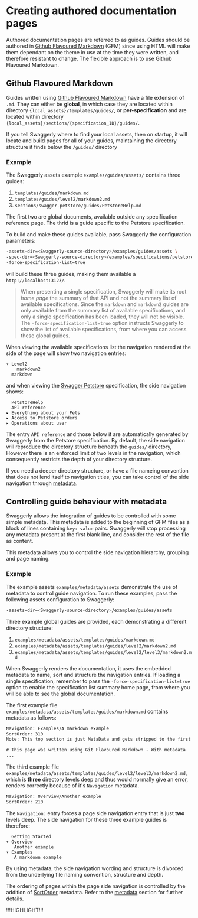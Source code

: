 # Creating authored documentation pages

Authored documentation pages are referred to as <span class="hljs-attr">guides</span>. Guides should be authored in
[Github Flavoured Markdown](https://help.github.com/articles/basic-writing-and-formatting-syntax/) (GFM) since 
using HTML will make them dependant on the theme in use at the time they were written, and therefore resistant to change.
The flexible approach is to use Github Flavoured Markdown.

## Github Flavoured Markdown

Guides written using [Github Flavoured Markdown](https://help.github.com/articles/basic-writing-and-formatting-syntax/)
have a file extension of `.md`. They can either be **global**, in which case they are located within directory
`{local_assets}/templates/guides/`, or **per-specification** and are located within
directory `{local_assets}/sections/{specification_ID}/guides/`.

If you tell Swaggerly where to find your local assets, then on startup, it will locate and build 
pages for all of your guides, maintaining the directory structure it finds below the `/guides/` directory

### Example

The Swaggerly assets example `examples/guides/assets/` contains three guides:

1. `templates/guides/markdown.md`
2. `templates/guides/level2/markdown2.md`
3. `sections/swagger-petstore/guides/PetstoreHelp.md`

The first two are global documents, available outside any specification reference page. The thrid is a guide specific to
the Petstore specification.

To build and make these guides available, pass Swaggerly the configuration parameters:

```bash
-assets-dir=<Swaggerly-source-directory>/examples/guides/assets \
-spec-dir=<Swaggerly-source-directory>/examples/specifications/petstore \
-force-specification-list=true
```

will build these three guides, making them available a `http://localhost:3123/`.

> When presenting a single specification, Swaggerly will make its root *home page* the summary of that API
and not the summary list of available specifications. Since the `markdown` and `markdown2` guides are only available
from the summary list of available specifications, and only a single specification has been loaded, they will not be
visible. The `-force-specification-list=true` option
instructs Swaggerly to show the list of available specifications, from where you can access these global guides.

When viewing the available specifications list the navigation rendered at the side of
the page will show two navigation entries:

```
▾ Level2
    markdown2
  markdown
```

and when viewing the [Swagger Petstore](http://localhost:3123/swagger-petstore/) specification, the side navigation
shows:

```
  PetstoreHelp
  API reference
▸ Everything about your Pets
▸ Access to Petstore orders
▸ Operations about user
```

The entry `API reference` and those below it are automatically generated by Swaggerly from the Petstore specification.
By default, the side navigation will reproduce the directory structure beneath the `guides/` directory,
However there is an enforced limit of two levels in the navigation, which consequently restricts the depth of
your directory structure.

If you need a deeper directory structure, or have a file nameing convention that does not lend itself
to navigation titles, you can take control of the side navigation through [metadata](#controlling-guide-behaviour-with-metadata).

## Controlling guide behaviour with metadata

Swaggerly allows the integration of guides to be controlled with some simple metadata. This metadata is added to the
beginning of GFM files as a block of lines containing `key: value` pairs. Swaggerly will stop processing 
any metadata present at the first blank line, and consider the rest of the file as content.

This metadata allows you to control the side navigation hierarchy, grouping and page naming.

### Example

The example assets `examples/metadata/assets` demonstrate the use of metadata to control guide navigation. To run
these examples, pass the following assets configuration to Swaggerly:

```bash
-assets-dir=<Swaggerly-source-directory>/examples/guides/assets 
```

Three example global guides are provided, each demonstrating a different directory structure:

1. `examples/metadata/assets/templates/guides/markdown.md`
2. `examples/metadata/assets/templates/guides/level2/markdown2.md`
3. `examples/metadata/assets/templates/guides/level2/level3/markdown2.md`

When Swaggerly renders the documentation, it uses the embedded metadata to name, sort and structure the
navigation entries. If loading a single specification, remember to pass the `-force-specification-list=true`
option to enable the specification list summary home page, from where you will be able to see the global
documentation.


The first example file `examples/metadata/assets/templates/guides/markdown.md` contains metadata as follows:

```HTML
Navigation: Examples/A markdown example
SortOrder: 310
Note: This top section is just MetaData and gets stripped to the first blank line.

# This page was written using Git Flavoured Markdown - With metadata
...
```

The third example file `examples/metadata/assets/templates/guides/level2/level3/markdown2.md`, which is **three**
directory levels deep and thus would normally give an error, renders correctly because of it's `Navigation`
metadata.

```HTML
Navigation: Overview/Another example
SortOrder: 210
```

The `Navigation:` entry forces a page side navigation entry that is just **two** levels deep. The side
navigation for these three example guides is therefore:

```
  Getting Started
▾ Overview
   Another example
▾ Examples
   A markdown example
```

By using metadata, the side navigation wording and structure is divorced from the underlying file naming
convention, structure and depth.

The ordering of pages within the page side navigation is controlled by the addition of 
[SortOrder](/docs/author-metadata.html#sortorder) metadata. Refer to the 
[metadata](/docs/author-metadata.html) section for further details.

!!!HIGHLIGHT!!!
